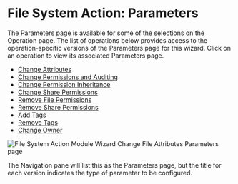 # File System Action: Parameters

The Parameters page is available for some of the selections on the Operation page. The list of
operations below provides access to the operation-specific versions of the Parameters page for this
wizard. Click on an operation to view its associated Parameters page.

- [Change Attributes](/versioned_docs/enterpriseauditor_11.6/enterpriseauditor/admin/action/filesystem/parameters/changeattributes.md)
- [Change Permissions and Auditing](/versioned_docs/enterpriseauditor_11.6/enterpriseauditor/admin/action/filesystem/parameters/changepermissionsauditing.md)
- [Change Permission Inheritance](/versioned_docs/enterpriseauditor_11.6/enterpriseauditor/admin/action/filesystem/parameters/changepermissioninheritance.md)
- [Change Share Permissions](/versioned_docs/enterpriseauditor_11.6/enterpriseauditor/admin/action/filesystem/parameters/changesharepermissions.md)
- [Remove File Permissions](/versioned_docs/enterpriseauditor_11.6/enterpriseauditor/admin/action/filesystem/parameters/removefilepermissions.md)
- [Remove Share Permissions](/versioned_docs/enterpriseauditor_11.6/enterpriseauditor/admin/action/filesystem/parameters/removesharepermissions.md)
- [Add Tags](/versioned_docs/enterpriseauditor_11.6/enterpriseauditor/admin/action/filesystem/parameters/addtags.md)
- [Remove Tags](/versioned_docs/enterpriseauditor_11.6/enterpriseauditor/admin/action/filesystem/parameters/removetags.md)
- [Change Owner](/versioned_docs/enterpriseauditor_11.6/enterpriseauditor/admin/action/filesystem/parameters/changeowner.md)

![File System Action Module Wizard Change File Attributes Parameters page](/img/versioned_docs/enterpriseauditor_11.6/enterpriseauditor/admin/action/filesystem/changeattributes.webp)

The Navigation pane will list this as the Parameters page, but the title for each version indicates
the type of parameter to be configured.
